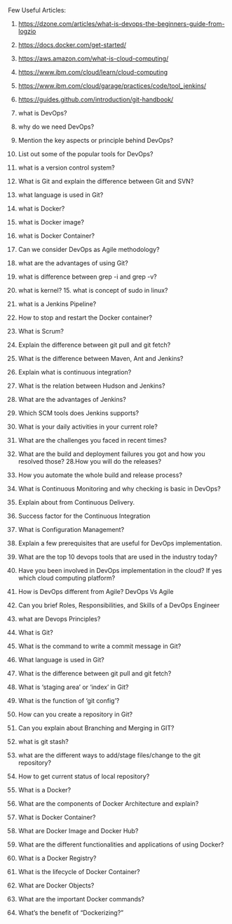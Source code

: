 Few Useful Articles:
1. https://dzone.com/articles/what-is-devops-the-beginners-guide-from-logzio 
2. https://docs.docker.com/get-started/ 
3. https://aws.amazon.com/what-is-cloud-computing/
4. https://www.ibm.com/cloud/learn/cloud-computing
5. https://www.ibm.com/cloud/garage/practices/code/tool_jenkins/
6. https://guides.github.com/introduction/git-handbook/



1. what is DevOps? 
2. why do we need DevOps? 
3. Mention the key aspects or principle behind DevOps? 
4. List out some of the popular tools for DevOps? 
5. what is a version control system? 
6. What is Git and explain the difference between Git and SVN? 
7. what language is used in Git? 
8. what is Docker? 
9. what is Docker image? 
10. what is Docker Container?
11. Can we consider DevOps as Agile methodology? 
12. what are the advantages of using Git? 
13. what is difference between grep -i and grep -v? 
14. what is kernel? 15. what is concept of sudo in linux? 
16. what is a Jenkins Pipeline? 
17. How to stop and restart the Docker container? 
18. What is Scrum? 
19. Explain the difference between git pull and git fetch? 
20. What is the difference between Maven, Ant and Jenkins?
21. Explain what is continuous integration? 
22. What is the relation between Hudson and Jenkins? 
23. What are the advantages of Jenkins? 
24. Which SCM tools does Jenkins supports? 
25. What is your daily activities in your current role? 
26. What are the challenges you faced in recent times? 
27. What are the build and deployment failures you got and how you resolved those? 
28.How you will do the releases? 
29. How you automate the whole build and release process? 
30. What is Continuous Monitoring and why checking is basic in DevOps?
31. Explain about from Continuous Delivery. 
32. Success factor for the Continuous Integration 
33. What is Configuration Management? 
34. Explain a few prerequisites that are useful for DevOps implementation. 
35. What are the top 10 devops tools that are used in the industry today? 
36. Have you been involved in DevOps implementation in the cloud? If yes which cloud computing platform? 
37. How is DevOps different from Agile? DevOps Vs Agile 
38. Can you brief Roles, Responsibilities, and Skills of a DevOps Engineer 
39. what are Devops Principles?
40. What is Git? 
41. What is the command to write a commit message in Git? 
42. What language is used in Git? 
43. What is the difference between git pull and git fetch? 
44. What is ‘staging area’ or ‘index’ in Git? 
45. What is the function of ‘git config’? 
46. How can you create a repository in Git? 
47. Can you explain about Branching and Merging in GIT? 
48. what is git stash? 
49. what are the different ways to add/stage files/change to the git repository? 
50. How to get current status of local repository?
51. What is a Docker? 
52. What are the components of Docker Architecture and explain? 
53. What is Docker Container? 
54. What are Docker Image and Docker Hub? 
55. What are the different functionalities and applications of using Docker? 
56. What is a Docker Registry? 
57. What is the lifecycle of Docker Container? 
58. What are Docker Objects? 
59. What are the important Docker commands? 
60. What’s the benefit of “Dockerizing?”
